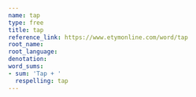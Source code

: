 ```yaml
---
name: tap
type: free
title: tap
reference_link: https://www.etymonline.com/word/tap
root_name: 
root_language: 
denotation: 
word_sums:
- sum: 'Tap + '
  respelling: tap
---
```

